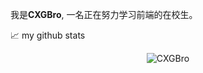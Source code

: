 我是**CXGBro**, 一名正在努力学习前端的在校生。

<!-- - 👋 学习前端的时间：2022.8.1 - 至今
- 👀 这是我的语雀博客 : [飞鱼·语雀](https://www.yuque.com/boyfeiyu)
- 🌱 最近正在 **寻找前端实习** ~~
- 📫 计算机本科在读(2020-2024) -->

<!---
CXGBro/CXGBro is a ✨ special ✨ repository because its `README.md` (this file) appears on your GitHub profile.
You can click the Preview link to take a look at your changes.
--->
📈 my github stats

<p align="center"> <img src="https://github-readme-stats.vercel.app/api?username=CXGBro&show_icons=true&theme=gotham" alt="CXGBro" />

